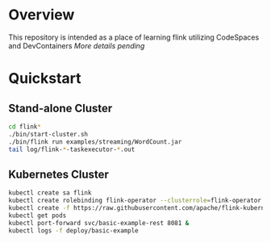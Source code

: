 # Overview

This repository is intended as a place of learning flink utilizing CodeSpaces and DevContainers
_More details pending_

# Quickstart

## Stand-alone Cluster
```bash
cd flink*
./bin/start-cluster.sh
./bin/flink run examples/streaming/WordCount.jar
tail log/flink-*-taskexecutor-*.out
```

## Kubernetes Cluster
```bash
kubectl create sa flink
kubectl create rolebinding flink-operator --clusterrole=flink-operator --serviceaccount=default:flink
kubectl create -f https://raw.githubusercontent.com/apache/flink-kubernetes-operator/release-1.1/examples/basic.yaml
kubectl get pods
kubectl port-forward svc/basic-example-rest 8081 &
kubectl logs -f deploy/basic-example
```